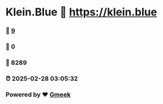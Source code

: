 # Klein.Blue :link: https://klein.blue 
### :page_facing_up: [9](https://klein.blue/tag.html) 
### :speech_balloon: 0 
### :hibiscus: 8289 
### :alarm_clock: 2025-02-28 03:05:32 
### Powered by :heart: [Gmeek](https://github.com/Meekdai/Gmeek)
